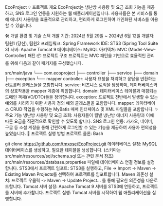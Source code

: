 EcoProject
💡 프로젝트 개요
EcoProject는 냉난방 사용량 및 요금 조회 기능을 제공하고, SNS 로그인 연동을 지원하는 웹 애플리케이션입니다. 사용자들은 본 서비스를 통해 에너지 사용량을 효율적으로 관리하고, 편리하게 로그인하여 개인화된 서비스를 이용할 수 있습니다.

🛠️ 개발 환경 및 기술 스택
개발 기간: 2024년 5월 29일 ~ 2024년 6월 12일
개발자: 팀원1 (당신), 팀원2
프레임워크: Spring Framework
IDE: STS3 (Spring Tool Suite 3)
서버: Apache Tomcat 9
데이터베이스: MySQL
아키텍처: MVC (Model-View-Controller) 패턴
📦 프로젝트 구조
프로젝트는 MVC 패턴을 기반으로 효율적인 관리를 위해 다음과 같이 패키지를 구성했습니다.

src/main/java
└── com.ecoproject
    ├── controller
    ├── service
    ├── domain
    ├── exception
    └── mapper
controller: 사용자 요청을 처리하고 응답을 반환하는 컨트롤러 클래스들을 포함합니다.
service: 비즈니스 로직을 담당하며, 데이터베이스와의 상호작용을 mapper 계층에 위임합니다.
domain: 데이터베이스 테이블과 매핑되는 도메인 객체(VO/DTO)들을 정의합니다.
exception: 프로젝트 전반에서 발생할 수 있는 예외를 처리하기 위한 사용자 정의 예외 클래스들을 포함합니다.
mapper: 데이터베이스 CRUD 작업을 수행하는 MyBatis 매퍼 인터페이스 및 XML 파일들을 포함합니다.
✨ 주요 기능
냉난방 사용량 및 요금 조회: 사용자들이 월별 냉난방 에너지 사용량과 이에 따른 요금을 직관적으로 확인할 수 있도록 합니다.
SNS 로그인 연동: 카카오, 네이버, 구글 등 소셜 계정을 통해 간편하게 로그인할 수 있는 기능을 제공하여 사용자 편의성을 높였습니다.
🚀 프로젝트 실행 방법
프로젝트 클론:
Bash

git clone https://github.com/tmxose/EcoProject.git
데이터베이스 설정:
MySQL 데이터베이스를 생성하고, 필요한 테이블을 생성합니다. (스키마는 src/main/resources/sql/schema.sql 또는 관련 문서 참조)
src/main/resources/database.properties 파일에 데이터베이스 연결 정보를 설정합니다.
STS3에서 프로젝트 임포트:
STS3를 실행하고, File -> Import -> Maven -> Existing Maven Projects를 선택하여 프로젝트를 임포트합니다.
Maven 의존성 설치:
프로젝트 우클릭 -> Maven -> Update Project... 를 통해 필요한 의존성을 다운로드합니다.
Tomcat 서버 설정:
Apache Tomcat 9 서버를 STS3에 연동하고, 프로젝트를 서버에 추가합니다.
프로젝트 실행:
Tomcat 서버를 시작하여 웹 애플리케이션을 실행합니다.
